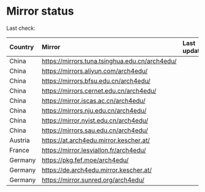 <script src="./time.js"></script>
# Mirror status
Last check: <script type="text/javascript">localize(1702970206.121419);</script>

|Country|Mirror|Last update|
|:------|:-----|:----------|
|China|https://mirrors.tuna.tsinghua.edu.cn/arch4edu/|<script type="text/javascript">localize(1702925547);</script>|
|China|https://mirrors.aliyun.com/arch4edu/|<script type="text/javascript">localize(1702925547);</script>|
|China|https://mirrors.bfsu.edu.cn/arch4edu/|<script type="text/javascript">localize(1702925547);</script>|
|China|https://mirrors.cernet.edu.cn/arch4edu/|<script type="text/javascript">localize(1702925547);</script>|
|China|https://mirror.iscas.ac.cn/arch4edu/|<script type="text/javascript">localize(1702925547);</script>|
|China|https://mirrors.nju.edu.cn/arch4edu/|<script type="text/javascript">localize(1702925547);</script>|
|China|https://mirror.nyist.edu.cn/arch4edu/|<script type="text/javascript">localize(1702925547);</script>|
|China|https://mirrors.sau.edu.cn/arch4edu/|<script type="text/javascript">localize(1702925547);</script>|
|Austria|https://at.arch4edu.mirror.kescher.at/|<script type="text/javascript">localize(1702925547);</script>|
|France|https://mirror.lesviallon.fr/arch4edu/|<script type="text/javascript">localize(1702925547);</script>|
|Germany|https://pkg.fef.moe/arch4edu/|<script type="text/javascript">localize(1702925547);</script>|
|Germany|https://de.arch4edu.mirror.kescher.at/|<script type="text/javascript">localize(1702925547);</script>|
|Germany|https://mirror.sunred.org/arch4edu/|<script type="text/javascript">localize(1702925547);</script>|

<script src="./tablefilter/tablefilter.js"></script>
<script src="./table.js"></script>